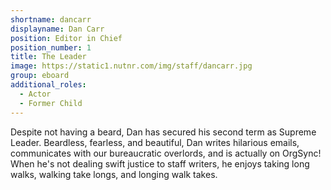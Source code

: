 ```yaml
---
shortname: dancarr
displayname: Dan Carr
position: Editor in Chief
position_number: 1
title: The Leader
image: https://static1.nutnr.com/img/staff/dancarr.jpg
group: eboard
additional_roles:
  - Actor
  - Former Child
---
```


Despite not having a beard, Dan has secured 
his second term as Supreme Leader. Beardless, 
fearless, and beautiful, Dan writes hilarious emails,
communicates with our bureaucratic overlords, and is 
actually on OrgSync! When he's not 
dealing swift justice to staff writers, he enjoys 
taking long walks, walking take longs, and longing walk takes.  
